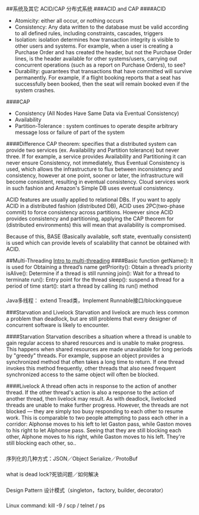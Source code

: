 ##系统及其它
ACID/CAP 分布式系统
###ACID and CAP
####ACID
- Atomicity: either all occur, or nothing occurs
- Consistency: Any data written to the database must be valid according to all defined rules, including constraints, cascades, triggers
- Isolation: isolation determines how transaction integrity is visible to other users and systems. For example, when a user is creating a Purchase Order and has created the header, but not the Purchase Order lines, is the header available for other systems/users, carrying out concurrent operations (such as a report on Purchase Orders), to see?
- Durability: guarantees that transactions that have committed will survive permanently. For example, if a flight booking reports that a seat has successfully been booked, then the seat will remain booked even if the system crashes.

####CAP
- Consistency (All Nodes Have Same Data via Eventual Consistency)
- Availability
- Partition-Tolerance : system continues to operate despite arbitrary message loss or failure of part of the system

####Difference
CAP theorem: specifies that a distributed system can provide two services (ex. Availability and Partition tolerance) but never three. If for example, a service provides Availability and Partitioning it can never ensure Consistency, not immediately, thus Eventual Consistency is used, which allows the infrastructure to flux between inconsistency and consistency, however at one point, sooner or later, the infrastructure will become consistent, resulting in eventual consistency. Cloud services work in such fashion and Amazon's Simple DB uses eventual consistency.

ACID features are usually applied to relational DBs. If you want to apply ACID in a distributed fashion (distributed DB), ACID uses 2PC(two-phase commit) to force consistency across partitions. However since ACID provides consistency and partitioning, applying the CAP theorem for (distributed environments) this will mean that availability is compromised.

Because of this, BASE (Basically available, soft state, eventually consistent) is used which can provide levels of scalability that cannot be obtained with ACID.


##Multi-Threading
[Intro to multi-threading](http://beginnersbook.com/2013/03/multithreading-in-java/)
####Basic function
	getName(): It is used for Obtaining a thread’s name
	getPriority(): Obtain a thread’s priority
	isAlive(): Determine if a thread is still running
	join(): Wait for a thread to terminate
	run(): Entry point for the thread
	sleep(): suspend a thread for a period of time
	start(): start a thread by calling its run() method
####

Java多线程： extend Tread类，Implement Runnable接口/blockingqueue

###Starvation and Livelock
Starvation and livelock are much less common a problem than deadlock, but are still problems that every designer of concurrent software is likely to encounter.

####Starvation
Starvation describes a situation where a thread is unable to gain regular access to shared resources and is unable to make progress. This happens when shared resources are made unavailable for long periods by "greedy" threads. For example, suppose an object provides a synchronized method that often takes a long time to return. If one thread invokes this method frequently, other threads that also need frequent synchronized access to the same object will often be blocked.

####Livelock
A thread often acts in response to the action of another thread. If the other thread's action is also a response to the action of another thread, then livelock may result. As with deadlock, livelocked threads are unable to make further progress. However, the threads are not blocked — they are simply too busy responding to each other to resume work. This is comparable to two people attempting to pass each other in a corridor: Alphonse moves to his left to let Gaston pass, while Gaston moves to his right to let Alphonse pass. Seeing that they are still blocking each other, Alphone moves to his right, while Gaston moves to his left. They're still blocking each other, so..

###
序列化的几种方式：JSON／Object Serialize／ProtoBuf

###
what is dead lock?死锁问题／如何解决

###
Design Pattern 设计模式（singleton，factory, builder, decorator）

###
Linux command: kill -9   / scp / telnet / ps
